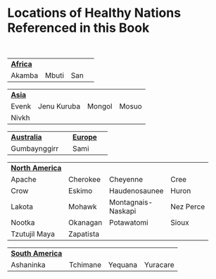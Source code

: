 # Locations of Healthy Nations Referenced in this Book
<br/>
<table class="nations_referenced_table">
  <tbody class="nations_referenced_tbody">
    <tr>
     <td class=quarterwidth><u><b>Africa</b></u></td>
     <td class=quarterwidth></td>
     <td class=quarterwidth></td>
     <td class=quarterwidth></td>
    </tr>
    <tr>
      <td class=quarterwidth>Akamba</td>
      <td class=quarterwidth>Mbuti</td>
      <td class=quarterwidth>San</td>
      <td class=quarterwidth></td>
    </tr>
  </tbody>
</table>

<table class="nations_referenced_table">
  <tbody class="nations_referenced_tbody">
    <tr>
      <td class=quarterwidth><u><b>Asia</b></u></td>
      <td class=quarterwidth></td>
      <td class=quarterwidth></td>
      <td class=quarterwidth></td>
    </tr>
    <tr>
      <td class=quarterwidth>Evenk</td>
      <td class=quarterwidth>Jenu Kuruba</td>
      <td class=quarterwidth>Mongol</td>
      <td class=quarterwidth>Mosuo</td>
    </tr>
    <tr>
      <td class=quarterwidth>Nivkh</td>
      <td class=quarterwidth></td>
      <td class=quarterwidth></td>
      <td class=quarterwidth></td>
    </tr>
  </tbody>
</table>

<table class="nations_referenced_table">
  <tbody class="nations_referenced_tbody">
    <tr>
      <td class=quarterwidth><u><b>Australia</b></u></td>
      <td class=quarterwidth></td>
      <td class=quarterwidth><u><b>Europe</b></u></td>
      <td class=quarterwidth></td>
    </tr>
    <tr>
      <td class=quarterwidth>Gumbaynggirr</td>
      <td class=quarterwidth></td>
      <td class=quarterwidth>Sami</td>
      <td class=quarterwidth></td>
    </tr>
  </tbody>
</table>

<table class="nations_referenced_table">
  <tbody class="nations_referenced_tbody">
    <tr>
      <td class=quarterwidth><u><b>North America</b></u></td>
      <td class=quarterwidth></td>
      <td class=quarterwidth></td>
      <td class=quarterwidth></td>
    </tr>
    <tr>
      <td class=quarterwidth>Apache</td>
      <td class=quarterwidth>Cherokee</td>
      <td class=quarterwidth>Cheyenne</td>
      <td class=quarterwidth>Cree</td>
    </tr>
    <tr>
      <td class=quarterwidth>Crow</td>
      <td class=quarterwidth>Eskimo</td>
      <td class=quarterwidth>Haudenosaunee</td>
      <td class=quarterwidth>Huron</td>
    </tr>
    <tr>
      <td class=quarterwidth>Lakota</td>
      <td class=quarterwidth>Mohawk</td>
      <td class=quarterwidth>Montagnais-<br/>Naskapi</td>
      <td class=quarterwidth>Nez Perce</td>
    </tr>
    <tr>
      <td class=quarterwidth>Nootka</td>
      <td class=quarterwidth>Okanagan</td>
      <td class=quarterwidth>Potawatomi</td>
      <td class=quarterwidth>Sioux</td>
    </tr>
    <tr>
      <td class=quarterwidth>Tzutujil Maya</td>
      <td class=quarterwidth>Zapatista</td>
      <td class=quarterwidth></td>
      <td class=quarterwidth></td>
    </tr>
  </tbody>
</table>

<table class="nations_referenced_table">
  <tbody class="nations_referenced_tbody">
    <tr>
      <td class=quarterwidth><u><b>South America</b></u></td>
      <td class=quarterwidth></td>
      <td class=quarterwidth></td>
      <td class=quarterwidth></td>
    </tr>
    <tr>
      <td class=quarterwidth>Ashaninka</td>
      <td class=quarterwidth>Tchimane</td>
      <td class=quarterwidth>Yequana</td>
      <td class=quarterwidth>Yuracare</td>
    </tr>
  </tbody>
</table>